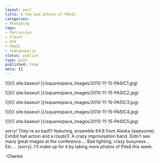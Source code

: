 ```yaml
---
layout: post
title: A few bad photos of PASIC.
categories:
- Photoblog
tags:
- Percussion
- Travel
- USA
- PASIC
- Indianapolis
status: publish
type: post
published: true
meta: {}
---
```


![]({{ site.baseurl }}/squarespace_images/2010-11-15-PASIC1.jpg)

![]({{ site.baseurl }}/squarespace_images/2010-11-15-PASIC2.jpg)

![]({{ site.baseurl }}/squarespace_images/2010-11-15-PASIC3.jpg)

![]({{ site.baseurl }}/squarespace_images/2010-11-15-PASIC4.jpg)

![]({{ site.baseurl }}/squarespace_images/2010-11-15-PASIC5.jpg)

sorry! They're so bad!!! featuring, ensemble 64.8 from Alaska (awesome). Exhibit hall action and a r(sub)3. A crazy improvisation band. Didn't see many great images at the conference.... Bad lighting, crazy busyness... Etc.... (sorry). I'll make up for it by taking more photos of Piteå this week.

-Charles
